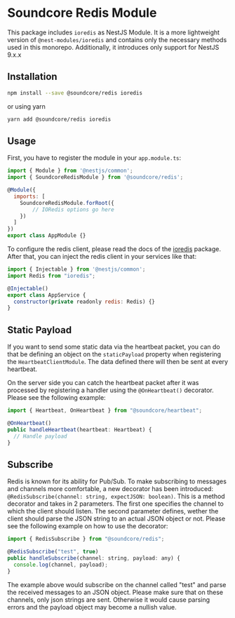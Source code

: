 # Soundcore Redis Module
This package includes `ioredis` as NestJS Module.
It is a more lightweight version of `@nest-modules/ioredis` and contains only the necessary methods used in this monorepo.
Additionally, it introduces only support for NestJS 9.x.x

## Installation
```bash
npm install --save @soundcore/redis ioredis
```
or using yarn
```bash
yarn add @soundcore/redis ioredis
```

## Usage
First, you have to register the module in your `app.module.ts`:
```javascript
import { Module } from '@nestjs/common';
import { SoundcoreRedisModule } from '@soundcore/redis';

@Module({
  imports: [
    SoundcoreRedisModule.forRoot({
        // IORedis options go here
    })
  ]
})
export class AppModule {}
```
To configure the redis client, please read the docs of the [ioredis](https://github.com/luin/ioredis) package.
After that, you can inject the redis client in your services like that:
```javascript
import { Injectable } from '@nestjs/common';
import Redis from "ioredis";

@Injectable()
export class AppService {
  constructor(private readonly redis: Redis) {}
}
```

## Static Payload
If you want to send some static data via the heartbeat packet, you can do that be defining an object
on the `staticPayload` property when registering the `HeartbeatClientModule`.
The data defined there will then be sent at every heartbeat.

On the server side you can catch the heartbeat packet after it was processed by registering a handler
using the `@OnHeartbeat()` decorator. Please see the following example:

```javascript
import { Heartbeat, OnHeartbeat } from "@soundcore/heartbeat";

@OnHeartbeat()
public handleHeartbeat(heartbeat: Heartbeat) {
  // Handle payload
}
```

## Subscribe
Redis is known for its ability for Pub/Sub. To make subscribing to messages and channels more comfortable, a new decorator has been introduced: `@RedisSubscribe(channel: string, expectJSON: boolean)`. This is a method decorator and takes in 2 parameters. The first one specifies the channel to which the client should listen. The second parameter defines, wether the client should parse the JSON string to an actual JSON object or not. Please see the following example on how to use the decorator:

```javascript
import { RedisSubscribe } from "@soundcore/redis";

@RedisSubscribe("test", true)
public handleSubscribe(channel: string, payload: any) {
  console.log(channel, payload);
}

```

The example above would subscribe on the channel called "test" and parse the received messages to an JSON object. Please make sure that on these channels, only json strings
are sent. Otherwise it would cause parsing errors and the payload object may become a nullish value.